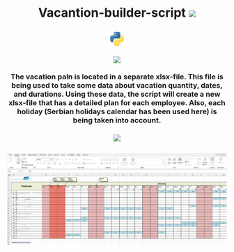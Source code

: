 <h1 align="center">Vacantion-builder-script</a> 
<img src="https://github.com/blackcater/blackcater/raw/main/images/Hi.gif" height="32"/></h1>
<h3 align="center">
<a href="https://www.python.org" target="_blank" rel="noreferrer"> <img src="https://raw.githubusercontent.com/devicons/devicon/master/icons/python/python-original.svg" alt="python" width="40" height="40"/> </a>

<p><img src="https://img.shields.io/badge/📝Task:-purple"/></p>

The vacation paln is located in a separate xlsx-file. 
This file is being used to take some data about vacation quantity, dates, and durations.
Using these data, the script will create a new xlsx-file that has a detailed plan for each employee.
Also, each holiday (Serbian holidays calendar has been used here) is being taken into account. 
  
<h3 align="center"> <img src="https://img.shields.io/static/v1?label=!&message=You can see a result:&color=9cf"/>
<h3 align="center"><img src="https://github.com/Viton4ik/Vacantion-builder-script/blob/master/example.jpg"/> 
<a href="https://www.djangoproject.com/" target="_blank" rel="noreferrer"></h3> 
